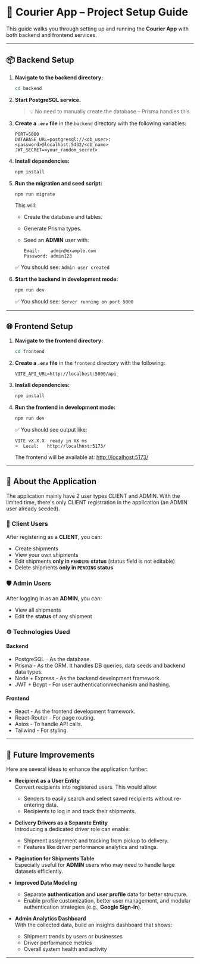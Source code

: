 # 🚚 Courier App – Project Setup Guide

This guide walks you through setting up and running the **Courier App** with both backend and frontend services.

---

## 📦 Backend Setup

1. **Navigate to the backend directory:**

   ```bash
   cd backend
   ```

2. **Start PostgreSQL service.**

   > 💡 No need to manually create the database – Prisma handles this.

3. **Create a `.env` file** in the `backend` directory with the following variables:

   ```
   PORT=5000
   DATABASE_URL=postgresql://<db_user>:<password>@localhost:5432/<db_name>
   JWT_SECRET=<your_random_secret>
   ```

4. **Install dependencies:**

   ```bash
   npm install
   ```

5. **Run the migration and seed script:**

   ```bash
   npm run migrate
   ```

   This will:

   * Create the database and tables.
   * Generate Prisma types.
   * Seed an **ADMIN** user with:

     ```
     Email:    admin@example.com
     Password: admin123
     ```

   ✅ You should see: `Admin user created`

6. **Start the backend in development mode:**

   ```bash
   npm run dev
   ```

   ✅ You should see: `Server running on port 5000`

---

## 🌐 Frontend Setup

1. **Navigate to the frontend directory:**

   ```bash
   cd frontend
   ```

2. **Create a `.env` file** in the `frontend` directory with the following:

   ```
   VITE_API_URL=http://localhost:5000/api
   ```

3. **Install dependencies:**

   ```bash
   npm install
   ```

4. **Run the frontend in development mode:**

   ```bash
   npm run dev
   ```

   ✅ You should see output like:

   ```
   VITE vX.X.X  ready in XX ms
   ➜  Local:   http://localhost:5173/
   ```

   The frontend will be available at: [http://localhost:5173/](http://localhost:5173/)

---

## 👥 About the Application

The application mainly have 2 user types CLIENT and ADMIN. With the limited time, there's only CLIENT registration in the application (an ADMIN user already seeded).

### 👤 Client Users

After registering as a **CLIENT**, you can:

* Create shipments
* View your own shipments
* Edit shipments **only in `PENDING` status** (status field is not editable)
* Delete shipments **only in `PENDING` status**

### 🛡️ Admin Users

After logging in as an **ADMIN**, you can:

* View all shipments
* Edit the **status** of any shipment

### ⚙️ Technologies Used

#### Backend

* PostgreSQL - As the database.
* Prisma - As the ORM. It handles DB queries, data seeds and backend data types.
* Node + Express - As the backend development framework.
* JWT + Bcypt - For user authenticationmechanism and hashing.

#### Frontend

* React - As the frontend development framework.
* React-Router - For page routing.
* Axios - To handle API calls.
* Tailwind - For styling.

---

## 🚀 Future Improvements

Here are several ideas to enhance the application further:

- **Recipient as a User Entity**  
  Convert recipients into registered users. This would allow:
  - Senders to easily search and select saved recipients without re-entering data.
  - Recipients to log in and track their shipments.

- **Delivery Drivers as a Separate Entity**  
  Introducing a dedicated driver role can enable:
  - Shipment assignment and tracking from pickup to delivery.
  - Features like driver performance analytics and ratings.

- **Pagination for Shipments Table**  
  Especially useful for **ADMIN** users who may need to handle large datasets efficiently.

- **Improved Data Modeling**  
  - Separate **authentication** and **user profile** data for better structure.
  - Enable profile customization, better user management, and modular authentication strategies (e.g., **Google Sign-In**).

- **Admin Analytics Dashboard**  
  With the collected data, build an insights dashboard that shows:
  - Shipment trends by users or businesses
  - Driver performance metrics
  - Overall system health and activity

---
